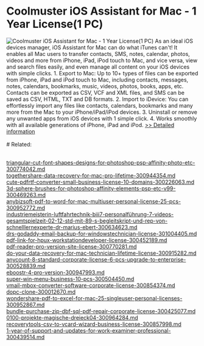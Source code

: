 # Coolmuster iOS Assistant for Mac - 1 Year License(1 PC)
![Coolmuster iOS Assistant for Mac - 1 Year License(1 PC)](https://mycommerce.akamaized.net/api/pimages/P300882124/BIG/300882124.PNG)
As an ideal iOS devices manager, iOS Assistant for Mac can do what iTunes can't! It enables all Mac users to transfer contacts, SMS, notes, calendar, photos, videos and more from iPhone, iPad, iPod touch to Mac, and vice versa, view and search files easily, and even manage all content on your iOS devices with simple clicks. 1. Export to Mac: Up to 10+ types of files can be exported from iPhone, iPad and iPod touch to Mac, including contacts, messages, notes, calendars, bookmarks, music, videos, photos, books, apps, etc. Contacts can be exported as CSV, VCF and XML files, and SMS can be saved as CSV, HTML, TXT and DB formats. 2. Import to iDevice: You can effortlessly import any files like contacts, calendars, bookmarks and many more from the Mac to your iPhone/iPad/iPod devices. 3. Uninstall or remove any unwanted apps from iOS devices with 1 simple click. 4. Works smoothly with all available generations of iPhone, iPad and iPod.
[>> Detailed information](https://secure.shareit.com/shareit/product.html?productid=300882124&affiliateid=200057808)<br/><br/># Related:

<br />[triangular-cut-font-shapes-designs-for-photoshop-psp-affinity-photo-etc-300774042.md](https://github.com/downloadplanet/downloadplanet/blob/main/triangular-cut-font-shapes-designs-for-photoshop-psp-affinity-photo-etc-300774042.md)<br />[togethershare-data-recovery-for-mac-pro-lifetime-300944354.md](https://github.com/downloadplanet/downloadplanet/blob/main/togethershare-data-recovery-for-mac-pro-lifetime-300944354.md)<br />[cute-pdfrtf-converter-small-business-license-10-domains-300226063.md](https://github.com/downloadplanet/downloadplanet/blob/main/cute-pdfrtf-converter-small-business-license-10-domains-300226063.md)<br />[3d-sphere-brushes-for-photoshop-affinity-elements-psp-etc-v99-300469263.md](https://github.com/downloadplanet/downloadplanet/blob/main/3d-sphere-brushes-for-photoshop-affinity-elements-psp-etc-v99-300469263.md)<br />[anybizsoft-pdf-to-word-for-mac-multiuser-personal-license-25-pcs-300952772.md](https://github.com/downloadplanet/downloadplanet/blob/main/anybizsoft-pdf-to-word-for-mac-multiuser-personal-license-25-pcs-300952772.md)<br />[industriemeisterin-luftfahrtechnik-biii7-personalführung-7-videos-gesamtspielzeit-02-12-std-mit-89-s-begleitskript-und-rep-von-schnelllernexperte-dr-marius-ebert-300634623.md](https://github.com/downloadplanet/downloadplanet/blob/main/industriemeisterin-luftfahrtechnik-biii7-personalführung-7-videos-gesamtspielzeit-02-12-std-mit-89-s-begleitskript-und-rep-von-schnelllernexperte-dr-marius-ebert-300634623.md)<br />[drs-godaddy-email-backup-for-windowstechnician-license-301004405.md](https://github.com/downloadplanet/downloadplanet/blob/main/drs-godaddy-email-backup-for-windowstechnician-license-301004405.md)<br />[pdf-link-for-hpux-workstationdeveloper-license-300452189.md](https://github.com/downloadplanet/downloadplanet/blob/main/pdf-link-for-hpux-workstationdeveloper-license-300452189.md)<br />[pdf-reader-pro-version-site-license-300770281.md](https://github.com/downloadplanet/downloadplanet/blob/main/pdf-reader-pro-version-site-license-300770281.md)<br />[do-your-data-recovery-for-mac-technician-lifetime-license-300915282.md](https://github.com/downloadplanet/downloadplanet/blob/main/do-your-data-recovery-for-mac-technician-lifetime-license-300915282.md)<br />[anycount-8-standard-corporate-license-6-pcs-upgrade-to-enterprise-300528839.md](https://github.com/downloadplanet/downloadplanet/blob/main/anycount-8-standard-corporate-license-6-pcs-upgrade-to-enterprise-300528839.md)<br />[eboostr-4-pro-version-300947993.md](https://github.com/downloadplanet/downloadplanet/blob/main/eboostr-4-pro-version-300947993.md)<br />[super-win-menu-business-10-pcs-300504450.md](https://github.com/downloadplanet/downloadplanet/blob/main/super-win-menu-business-10-pcs-300504450.md)<br />[vmail-mbox-converter-software-corporate-license-300854374.md](https://github.com/downloadplanet/downloadplanet/blob/main/vmail-mbox-converter-software-corporate-license-300854374.md)<br />[dopc-clone-300012670.md](https://github.com/downloadplanet/downloadplanet/blob/main/dopc-clone-300012670.md)<br />[wondershare-pdf-to-excel-for-mac-25-singleuser-personal-licenses-300952867.md](https://github.com/downloadplanet/downloadplanet/blob/main/wondershare-pdf-to-excel-for-mac-25-singleuser-personal-licenses-300952867.md)<br />[bundle-purchase-zip-dbf-sql-pdf-repair-corporate-license-300425077.md](https://github.com/downloadplanet/downloadplanet/blob/main/bundle-purchase-zip-dbf-sql-pdf-repair-corporate-license-300425077.md)<br />[0100-projekte-magische-dreieck04-300964284.md](https://github.com/downloadplanet/downloadplanet/blob/main/0100-projekte-magische-dreieck04-300964284.md)<br />[recoverytools-csv-to-vcard-wizard-business-license-300857998.md](https://github.com/downloadplanet/downloadplanet/blob/main/recoverytools-csv-to-vcard-wizard-business-license-300857998.md)<br />[1-year-of-support-and-updates-for-work-examiner-professional-300439514.md](https://github.com/downloadplanet/downloadplanet/blob/main/1-year-of-support-and-updates-for-work-examiner-professional-300439514.md)
